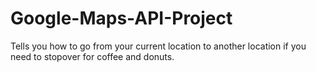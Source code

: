 # Google-Maps-API-Project
Tells you how to go from your current location to another location if
you need to stopover for coffee and donuts.
